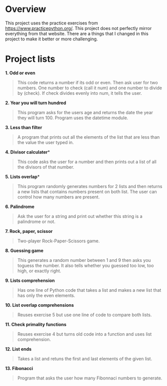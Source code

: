 # Overview
This project uses the practice exercises from https://www.practicepython.org/.
This project does not perfectly mirror everything from that website. There are a things that I changed in this project to make it better or more challenging. 

# Project lists
**1. Odd or even**
>This code returns a number if its odd or even. Then ask user for two numbers. One number to check (call it num) and one number to divide by (check). 
If check divides evenly into num, it tells the user.

**2. Year you will turn hundred**
>This program asks for the users age and returns the date the year they will turn 100. Program uses the datetime module.

**3. Less than filter**
>A program that prints out all the elements of the list that are less than the value the user typed in. 

**4. Divisor calculater***
>This code asks the user for a number and then prints out a list of all the divisors of that number.

**5. Lists overlap***
>This program randomly generates numbers for 2 lists and then returns a new lists that contains numbers present on both list. The user can control how many numbers are present.

**6. Palindrome**
>Ask the user for a string and print out whether this string is a palindrome or not.

**7. Rock, paper, scissor**
> Two-player Rock-Paper-Scissors game.

**8. Guessing game**
>This generates a random number between 1 and 9 then asks you toguess the number. It also tells whether you guessed too low, too high, or exactly right.

**9. Lists comprehension**
>Has one line of Python code that takes a list and makes a new list that has only the even elements.

**10. List overlap comprehensions**
>Reuses exercise 5 but use one line of code to compare both lists.

**11. Check primality functions**
>Reuses exercise 4 but turns old code into a function and uses list comprehension. 

**12. List ends**
>Takes a list and retuns the first and last elements of the given list. 

**13. Fibonacci**
>Program that asks the user how many Fibonnaci numbers to generate.
